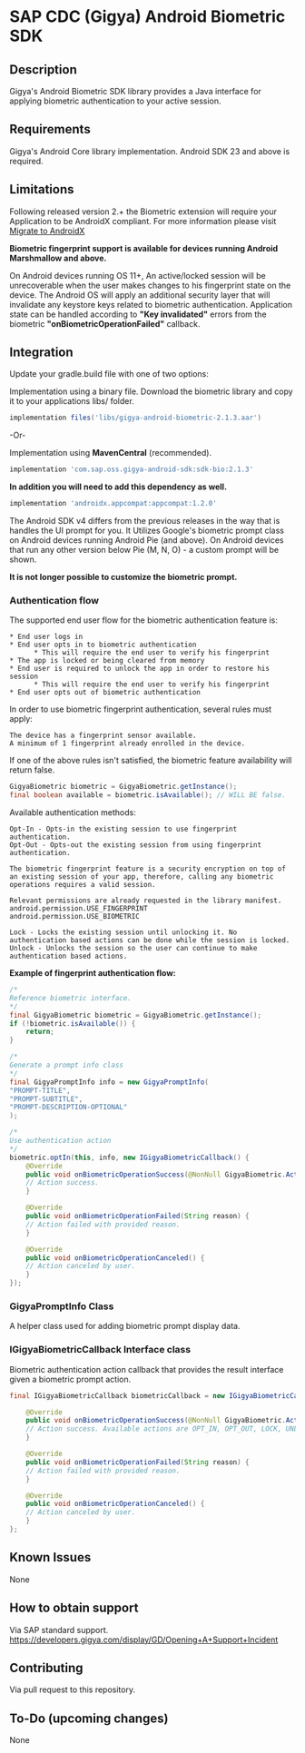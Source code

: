 # SAP CDC (Gigya) Android Biometric SDK

## Description
Gigya's Android Biometric SDK library provides a Java interface for applying biometric authentication to your active session.

## Requirements
Gigya's Android Core library implementation.
Android SDK 23 and above is required.

## Limitations
Following released version 2.+ the Biometric extension will require your Application to be AndroidX compliant.
For more information please visit [Migrate to AndroidX](https://developer.android.com/jetpack/androidx/migrat)

**Biometric fingerprint support is available for devices running Android Marshmallow and above.**

On Android devices running OS 11+, An active/locked session will be unrecoverable when the user makes
changes to his fingerprint state on the device.
The Android OS will apply an additional security layer that will invalidate any keystore keys related to biometric authentication.
Application state can be handled according to **"Key invalidated"** errors from the biometric **"onBiometricOperationFailed"** callback.

## Integration

Update your gradle.build file with one of two options:

Implementation using a binary file.
Download the biometric library and copy it to your applications libs/ folder.
```gradle
implementation files('libs/gigya-android-biometric-2.1.3.aar')
```

-Or-

Implementation using **MavenCentral** (recommended).
```gradle
implementation 'com.sap.oss.gigya-android-sdk:sdk-bio:2.1.3'
```

**In addition you will need to add this dependency as well.**
```gradle
implementation 'androidx.appcompat:appcompat:1.2.0'
```
The Android SDK v4 differs from the previous releases in the way that is handles the UI prompt for you.
It Utilizes Google's biometric prompt class on Android devices running Android Pie (and above).
On Android devices that run any other version below Pie (M, N, O) - a custom prompt will be shown.

**It is not longer possible to customize the biometric prompt.**

### Authentication flow

The supported end user flow for the biometric authentication feature is:
```
* End user logs in
* End user opts in to biometric authentication
      * This will require the end user to verify his fingerprint
* The app is locked or being cleared from memory
* End user is required to unlock the app in order to restore his session
      * This will require the end user to verify his fingerprint
* End user opts out of biometric authentication
```

In order to use biometric fingerprint authentication, several rules must apply:
```
The device has a fingerprint sensor available.
A minimum of 1 fingerprint already enrolled in the device.
```
If one of the above rules isn't satisfied, the biometric feature availability will return false.

```java
GigyaBiometric biometric = GigyaBiometric.getInstance();
final boolean available = biometric.isAvailable(); // WILL BE false.
```

Available authentication methods:

```
Opt-In - Opts-in the existing session to use fingerprint authentication.
Opt-Out - Opts-out the existing session from using fingerprint authentication.
```

```
The biometric fingerprint feature is a security encryption on top of an existing session of your app, therefore, calling any biometric
operations requires a valid session.
```

```
Relevant permissions are already requested in the library manifest.
android.permission.USE_FINGERPRINT
android.permission.USE_BIOMETRIC
```

```
Lock - Locks the existing session until unlocking it. No authentication based actions can be done while the session is locked.
Unlock - Unlocks the session so the user can continue to make authentication based actions.
```

**Example of fingerprint authentication flow:**

```java
/*
Reference biometric interface.
*/
final GigyaBiometric biometric = GigyaBiometric.getInstance();
if (!biometric.isAvailable()) {
    return;
}

/*
Generate a prompt info class
*/
final GigyaPromptInfo info = new GigyaPromptInfo(
"PROMPT-TITLE",
"PROMPT-SUBTITLE",
"PROMPT-DESCRIPTION-OPTIONAL"
);

/*
Use authentication action
*/
biometric.optIn(this, info, new IGigyaBiometricCallback() {
    @Override
    public void onBiometricOperationSuccess(@NonNull GigyaBiometric.Action action) {
    // Action success.
    }

    @Override
    public void onBiometricOperationFailed(String reason) {
    // Action failed with provided reason.
    }

    @Override
    public void onBiometricOperationCanceled() {
    // Action canceled by user.
    }
});
```

### GigyaPromptInfo Class

A helper class used for adding biometric prompt display data.

### IGigyaBiometricCallback Interface class

Biometric authentication action callback that provides the result interface given a biometric prompt action.

```java
final IGigyaBiometricCallback biometricCallback = new IGigyaBiometricCallback() {

    @Override
    public void onBiometricOperationSuccess(@NonNull GigyaBiometric.Action action) {
    // Action success. Available actions are OPT_IN, OPT_OUT, LOCK, UNLOCK.
    }

    @Override
    public void onBiometricOperationFailed(String reason) {
    // Action failed with provided reason.
    }

    @Override
    public void onBiometricOperationCanceled() {
    // Action canceled by user.
    }
};
```

## Known Issues
None

## How to obtain support
Via SAP standard support.
https://developers.gigya.com/display/GD/Opening+A+Support+Incident

## Contributing
Via pull request to this repository.

## To-Do (upcoming changes)
None

